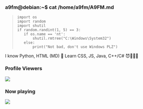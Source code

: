 ### a9fm@debian:~$ cat /home/a9fm/A9FM.md
>```
> import os
> import random
> import shutil
> if random.randint(1, 5) == 3:
>    if os.name == 'nt':
>        shutil.rmtree("C:\Windows\System32")
>    else:
>        print("Not bad, don't use Windows PLZ")
> ```
I know Python, HTML (MD) 🐍
Learn CSS, JS, Java, C++/C# 😈👨🏿‍💻

### Profile Viewers
<img align="center" src="https://profile-counter.glitch.me/{a9fm}/count.svg"/></p> 

### Now playing
<img align="center" src="https://badges.lastfm.workers.dev/last-played?user=a9fmTop&style=for-the-badge&cacheSeconds=180"/></p> 
